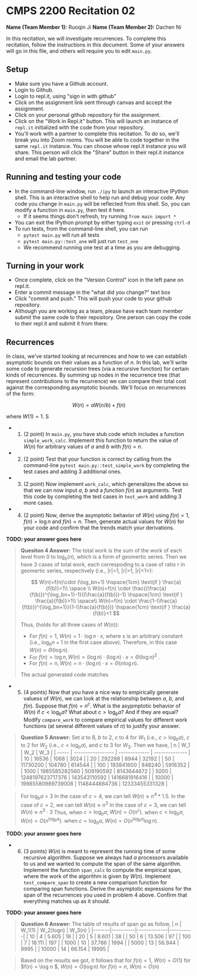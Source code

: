 # CMPS 2200  Recitation 02

**Name (Team Member 1):** Ruoqin Ji
**Name (Team Member 2):** Dachen Ni

In this recitation, we will investigate recurrences.
To complete this recitation, follow the instructions in this document. Some of your answers will go in this file, and others will require you to edit `main.py`.

## Setup

- Make sure you have a Github account.
- Login to Github.
- Login to repl.it, using "sign in with github"
- Click on the assignment link sent through canvas and accept the assignment.
- Click on your personal github repository for the assignment.
- Click on the "Work in Repl.it" button. This will launch an instance of `repl.it` initialized with the code from your repository.
- You'll work with a partner to complete this recitation. To do so, we'll break you into Zoom rooms. You will be able to code together in the same `repl.it` instance. You can choose whose repl.it instance you will share. This person will click the "Share" button in their repl.it instance and email the lab partner.

## Running and testing your code

- In the command-line window, run `./ipy` to launch an interactive IPython shell. This is an interactive shell to help run and debug your code. Any code you change in `main.py` will be reflected from this shell. So, you can modify a function in `main.py`, then test it here.
  + If it seems things don't refresh, try running `from main import *`
- You can exit the IPython prompt by either typing `exit` or pressing `ctrl-d`
- To run tests, from the command-line shell, you can run
  + `pytest main.py` will run all tests
  + `pytest main.py::test_one` will just run `test_one`
  + We recommend running one test at a time as you are debugging.

## Turning in your work

- Once complete, click on the "Version Control" icon in the left pane on repl.it.
- Enter a commit message in the "what did you change?" text box
- Click "commit and push." This will push your code to your github repository.
- Although you are working as a team, please have each team member submit the same code to their repository. One person can copy the code to their repl.it and submit it from there.

## Recurrences

In class, we've started looking at recurrences and how to we can establish asymptotic bounds on their values as a function of $n$. In this lab, we'll write some code to generate recursion trees (via a recursive function) for certain kinds of recurrences. By summing up nodes in the recurrence tree (that represent contributions to the recurrence) we can compare their total cost against the corresponding asymptotic bounds. We'll focus on  recurrences of the form:

$$
W(n) = aW(n/b) + f(n)
$$

where $W(1) = 1$.
S

- 1. (2 point) In `main.py`, you have stub code which includes a function `simple_work_calc`. Implement this function to return the value of $W(n)$ for arbitrary values of $a$ and $b$ with $f(n)=n$.
- 2. (2 point) Test that your function is correct by calling from the command-line `pytest main.py::test_simple_work` by completing the test cases and adding 3 additional ones.
- 3. (2 point) Now implement `work_calc`, which generalizes the above so that we can now input $a$, $b$ and a *function* $f(n)$ as arguments. Test this code by completing the test cases in `test_work` and adding 3 more cases.
- 4. (2 point) Now, derive the asymptotic behavior of $W(n)$ using $f(n) = 1$, $f(n) = \log n$ and $f(n) = n$. Then, generate actual values for $W(n)$ for your code and confirm that the trends match your derivations.

**TODO: your answer goes here**

> **Quesiton 4 Answer:** The total work is the sum of the work of each level from 0 to $\log_b(n)$, which is a form of geomertic series. Then we have 3 cases of total work, each correspoding to a case of ratio r in geomertic series, respectively (i.e., |r|=1, |r|>1, |r|<1>):
>
> $$
> W(n)=f(n)\cdot (\log_bn+1) \hspace{1cm} \text{if } \frac{a}{f(b)}=1\\ \space \\  W(n)=f(n) \cdot \frac{(\frac{a}{f(b)})^{\log_bn+1}-1}{(\frac{a}{f(b)})-1} \hspace{1cm} \text{if } \frac{a}{f(b)}>1\\ \space\\ W(n)=f(n) \cdot \frac{1-(\frac{a}{f(b)})^{\log_bn+1}}{1-(\frac{a}{f(b)})} \hspace{1cm} \text{if } \frac{a}{f(b)}<1
> $$
>
> Thus, (holds for all three cases of $W(n)$):
>
> * For $f(n) =1$, $W(n) = 1\cdot \log n \cdot x$, where x is an arbitrary constant (i.e., $\log_b n+1$ in the first case above). Therefore, in this case $W(n) = \Theta(\log n)$.
> * For $f(n) =\log n, W(n)= (\log n) \cdot (\log n) \cdot x = \Theta(\log n)^2$ .
> * For $f(n) =n, W(n) = n\cdot (\log n) \cdot x = \Theta(n\log n)$.
>
> The actual generated code matches

- 5. (4 points) Now that you have a nice way to empirically generate valuess of $W(n)$, we can look at the relationship between $a$, $b$, and $f(n)$. Suppose that $f(n) = n^c$. What is the asypmptotic behavior of $W(n)$ if $c < \log_b a$? What about $c > \log_b a$? And if they are equal? Modify `compare_work` to compare empirical values for different work functions (at several different values of $n$) to justify your answer.

> **Question 5 Answer:** Set $a$ to 8, $b$ to 2, $c$ to 4 for $W_1$ (i.e., $c > \log_b a$), $c$ to 2 for $W_2$ (i.e., $c < \log_b a$), and $c$ to 3 for $W_3$. Then we have,
| n     | W_1               | W_2           | W_3            |
| ----- | ----------------- | ------------- | -------------- |
| 10    | 16536             | 1068          | 3024           |
| 20    | 292288            | 8944          | 32192          |
| 50    | 11730200          | 104780        | 614544         |
| 100   | 193841600         | 848240        | 5916352        |
| 1000  | 1985585282560     | 509190592     | 8143644672     |
| 5000  | 1248197623717376  | 143543110592  | 1416681916416  |
| 10000 | 19985580989739008 | 1148444884736 | 12333455331328 |

> For $\log_b a$ = 3
> In the case of $c=4$, we can tell $W(n) \approx n^4*1.5$. 
> In the case of $c=2$, we can tell $W(n) \approx n^{3}$
> In the case of $c=3$, we can tell $W(n) \approx n^{3}\cdot 3$
>Thus,
>when $c > \log_b a$,  $W(n)= O(n^c)$.
>when $c < \log_b a$, $W(n) = O(n^{\log_ba})$.
>when $c = \log_b a$, $W(n) = O(n^{\log_ba}\log n)$.

**TODO: your answer goes here**

- 6. (3 points) $W(n)$ is meant to represent the running time of some recursive algorithm. Suppose we always had $a$ processors available to us and we wanted to compute the span of the same algorithm. Implement the function `span_calc` to compute the empirical span, where the work of the algorithm is given by $W(n)$. Implement `test_compare_span` to create a new comparison function for comparing span functions. Derive the asymptotic expressions for the span of the recurrences you used in problem 4 above. Confirm that everything matches up as it should.

**TODO: your answer goes here**
>**Question 6 Answer:** The table of results of span go as follow,
|     n |   W_1(1) |   W_2(logn) |   W_3(n) |
|-------|----------|-------------|----------|
|    10 |        4 |       5.605 |       18 |
|    20 |        5 |       8.601 |       38 |
|    50 |        6 |      13.506 |       97 |
|   100 |        7 |      18.111 |      197 |
|  1000 |       10 |      37.786 |     1994 |
|  5000 |       13 |      56.944 |     9995 |
| 10000 |       14 |      66.154 |    19995 |

> Based on the results we got, it follows that 
> for $f(n) = 1$, $W(n) = O(1)$
> for $f(n) = \log n $, $W(n) = O(\log n)$
> for $f(n) = n$, $W(n) = O(n)$
